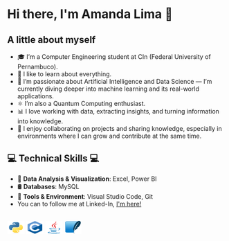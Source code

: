 # Hi there, I'm Amanda Lima 👋

## A little about myself
- 🎓 I’m a Computer Engineering student at CIn (Federal University of Pernambuco).
- 📖 I like to learn about everything.
- 🤖 I’m passionate about Artificial Intelligence and Data Science — I’m currently diving deeper into machine learning and its real-world applications.
- ⚛️  I’m also a Quantum Computing enthusiast.
- 📊 I love working with data, extracting insights, and turning information into knowledge.
- 🤝 I enjoy collaborating on projects and sharing knowledge, especially in environments where I can grow and contribute at the same time.

## 💻  Technical Skills 💻
- 🔢 **Data Analysis & Visualization**: Excel, Power BI
- 🛢️ **Databases**: MySQL
- 🔧 **Tools & Environment**: Visual Studio Code, Git
- You can to follow me at Linked-In, <a href="https://www.linkedin.com/in/amanda-lima-8174b3289/">I'm here!</a>
<div style="display: inline_block"><br>
  <img align="center" alt="Python" height="30" width="40" src="https://raw.githubusercontent.com/devicons/devicon/master/icons/python/python-original.svg">
  <img align="center" alt="C" height="30" width="40" src="https://raw.githubusercontent.com/devicons/devicon/master/icons/c/c-original.svg">
  <img align="center" alt="Java" height="30" width="40" src="https://raw.githubusercontent.com/devicons/devicon/master/icons/java/java-original.svg">
  <img align="center" alt="SQLite" height="30" width="40" src="https://raw.githubusercontent.com/devicons/devicon/master/icons/sqlite/sqlite-original.svg">
</div>

##
